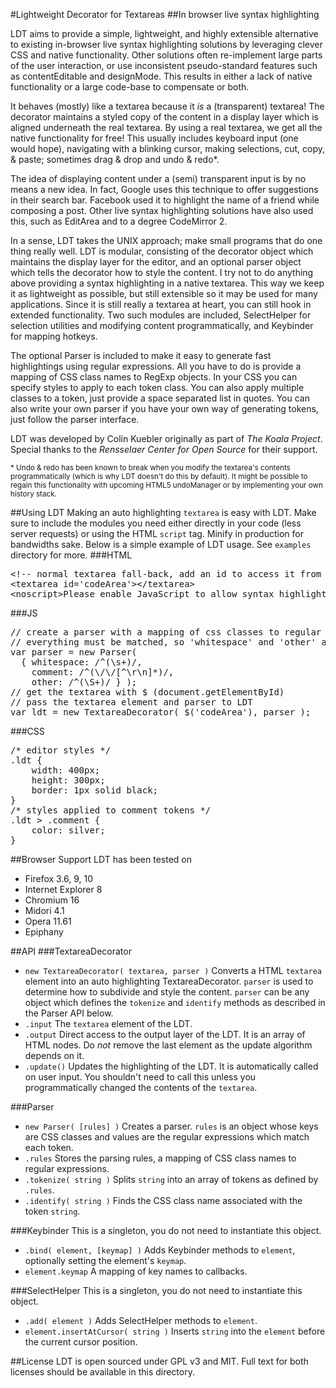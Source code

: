#Lightweight Decorator for Textareas
##In browser live syntax highlighting

LDT aims to provide a simple, lightweight, and highly extensible alternative to existing in-browser live syntax highlighting solutions by leveraging clever CSS and native functionality. Other solutions often re-implement large parts of the user interaction, or use inconsistent pseudo-standard features such as contentEditable and designMode. This results in either a lack of native functionality or a large code-base to compensate or both.

It behaves (mostly) like a textarea because it *is* a (transparent) textarea! The decorator maintains a styled copy of the content in a display layer which is aligned underneath the real textarea. By using a real textarea, we get all the native functionality for free! This usually includes keyboard input (one would hope), navigating with a blinking cursor, making selections, cut, copy, & paste; sometimes drag & drop and undo & redo*.

The idea of displaying content under a (semi) transparent input is by no means a new idea. In fact, Google uses this technique to offer suggestions in their search bar. Facebook used it to highlight the name of a friend while composing a post. Other live syntax highlighting solutions have also used this, such as EditArea and to a degree CodeMirror 2.

In a sense, LDT takes the UNIX approach; make small programs that do one thing really well. LDT is modular, consisting of the decorator object which maintains the display layer for the editor, and an optional parser object which tells the decorator how to style the content. I try not to do anything above providing a syntax highlighting in a native textarea. This way we keep it as lightweight as possible, but still extensible so it may be used for many applications. Since it is still really a textarea at heart, you can still hook in extended functionality. Two such modules are included, SelectHelper for selection utilities and modifying content programmatically, and Keybinder for mapping hotkeys.

The optional Parser is included to make it easy to generate fast highlightings using regular expressions. All you have to do is provide a mapping of CSS class names to RegExp objects. In your CSS you can specify styles to apply to each token class. You can also apply multiple classes to a token, just provide a space separated list in quotes. You can also write your own parser if you have your own way of generating tokens, just follow the parser interface.

LDT was developed by Colin Kuebler originally as part of *The Koala Project*. Special thanks to the *Rensselaer Center for Open Source* for their support.

<sub>\* Undo & redo has been known to break when you modify the textarea's contents programmatically (which is why LDT doesn't do this by default). It might be possible to regain this functionality with upcoming HTML5 undoManager or by implementing your own history stack.</sub>

##Using LDT
Making an auto highlighting `textarea` is easy with LDT. Make sure to include the modules you need either directly in your code (less server requests) or using the HTML `script` tag. Minify in production for bandwidths sake. Below is a simple example of LDT usage. See `examples` directory for more.
###HTML
<pre>
&lt;!-- normal textarea fall-back, add an id to access it from JavaScript --&gt;
&lt;textarea id='codeArea'&gt;&lt;/textarea&gt;
&lt;noscript&gt;Please enable JavaScript to allow syntax highlighting.&lt;/noscript&gt;
</pre>
###JS
<pre>
// create a parser with a mapping of css classes to regular expressions
// everything must be matched, so 'whitespace' and 'other' are commonly included
var parser = new Parser(
  { whitespace: /^(\s+)/,
    comment: /^(\/\/[^\r\n]*)/,
    other: /^(\S+)/ } );
// get the textarea with $ (document.getElementById)
// pass the textarea element and parser to LDT
var ldt = new TextareaDecorator( $('codeArea'), parser );
</pre>
###CSS
<pre>
/* editor styles */
.ldt {
	width: 400px;
	height: 300px;
	border: 1px solid black;
}
/* styles applied to comment tokens */
.ldt > .comment {
    color: silver;
}
</pre>

##Browser Support
LDT has been tested on

 * Firefox 3.6, 9, 10
 * Internet Explorer 8
 * Chromium 16
 * Midori 4.1
 * Opera 11.61
 * Epiphany

##API
###TextareaDecorator

 + `new TextareaDecorator( textarea, parser )` Converts a HTML `textarea` element into an auto highlighting TextareaDecorator. `parser` is used to determine how to subdivide and style the content. `parser` can be any object which defines the `tokenize` and `identify` methods as described in the Parser API below.
 + `.input` The `textarea` element of the LDT.
 + `.output` Direct access to the output layer of the LDT. It is an array of HTML nodes. Do *not* remove the last element as the update algorithm depends on it.
 + `.update()` Updates the highlighting of the LDT. It is automatically called on user input. You shouldn't need to call this unless you programmatically changed the contents of the `textarea`.

###Parser

 + `new Parser( [rules] )` Creates a parser. `rules` is an object whose keys are CSS classes and values are the regular expressions which match each token.
 + `.rules` Stores the parsing rules, a mapping of CSS class names to regular expressions.
 + `.tokenize( string )` Splits `string` into an array of tokens as defined by `.rules`.
 + `.identify( string )` Finds the CSS class name associated with the token `string`.

###Keybinder
This is a singleton, you do not need to instantiate this object.

 + `.bind( element, [keymap] )` Adds Keybinder methods to `element`, optionally setting the element's `keymap`.
 + `element.keymap` A mapping of key names to callbacks.

###SelectHelper
This is a singleton, you do not need to instantiate this object.

 + `.add( element )` Adds SelectHelper methods to `element`.
 + `element.insertAtCursor( string )` Inserts `string` into the `element` before the current cursor position.

##License
LDT is open sourced under GPL v3 and MIT. Full text for both licenses should be available in this directory.
